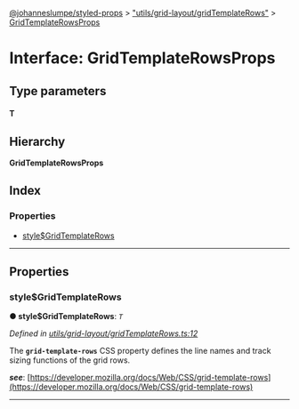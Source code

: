 [@johanneslumpe/styled-props](../README.md) > ["utils/grid-layout/gridTemplateRows"](../modules/_utils_grid_layout_gridtemplaterows_.md) > [GridTemplateRowsProps](../interfaces/_utils_grid_layout_gridtemplaterows_.gridtemplaterowsprops.md)

# Interface: GridTemplateRowsProps

## Type parameters
#### T 
## Hierarchy

**GridTemplateRowsProps**

## Index

### Properties

* [style$GridTemplateRows](_utils_grid_layout_gridtemplaterows_.gridtemplaterowsprops.md#style_gridtemplaterows)

---

## Properties

<a id="style_gridtemplaterows"></a>

###  style$GridTemplateRows

**● style$GridTemplateRows**: *`T`*

*Defined in [utils/grid-layout/gridTemplateRows.ts:12](https://github.com/johanneslumpe/styled-props/blob/8e709f1/src/utils/grid-layout/gridTemplateRows.ts#L12)*

The **`grid-template-rows`** CSS property defines the line names and track sizing functions of the grid rows.

*__see__*: [https://developer.mozilla.org/docs/Web/CSS/grid-template-rows](https://developer.mozilla.org/docs/Web/CSS/grid-template-rows)

___

